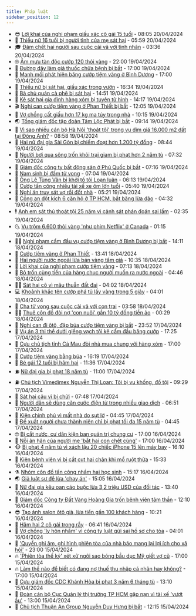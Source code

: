 ```yaml
---
title: Pháp luật
sidebar_position: 12
---
```


<!-- vnexpress-phap-luat:START -->
- 😎 [Lời khai của nghi phạm giấu xác cô gái 15 tuổi](https://vnexpress.net/loi-khai-cua-nghi-pham-giau-xac-co-gai-15-tuoi-4736542.html) - 08:05 20/04/2024
- 🥰 [Thiếu nữ 16 tuổi bị người tình của mẹ sát hại](https://vnexpress.net/thieu-nu-16-tuoi-bi-nguoi-tinh-cua-me-sat-hai-4736556.html) - 05:59 20/04/2024
- 🎓 [Đâm chết hai người sau cuộc cãi vã với tình nhân](https://vnexpress.net/dam-chet-hai-nguoi-sau-cuoc-cai-va-voi-tinh-nhan-4736511.html) - 03:36 20/04/2024
- 🤓 [Âm mưu tàn độc cướp 120 thỏi vàng](https://vnexpress.net/am-muu-tan-doc-cuop-120-thoi-vang-4736402.html) - 22:00 19/04/2024
- 🎊 [Đường dây làm giả thuốc chữa bệnh bị bắt](https://vnexpress.net/duong-day-lam-gia-thuoc-chua-benh-bi-bat-4736372.html) - 17:00 19/04/2024
- 🙉 [Manh mối phát hiện băng cướp tiệm vàng ở Bình Dương](https://vnexpress.net/manh-moi-phat-hien-bang-cuop-tiem-vang-o-binh-duong-4736127.html) - 17:00 19/04/2024
- 🤡 [Thiếu nữ bị sát hại, giấu xác trong vườn](https://vnexpress.net/thieu-nu-bi-sat-hai-giau-xac-trong-vuon-4736392.html) - 16:34 19/04/2024
- 🗽 [Bà chủ quán cà phê bị sát hại](https://vnexpress.net/ba-chu-quan-ca-phe-bi-sat-hai-4736378.html) - 14:51 19/04/2024
- 🌋 [Kẻ sát hại gia đình hàng xóm bị tuyên tử hình](https://vnexpress.net/ke-sat-hai-gia-dinh-hang-xom-bi-tuyen-tu-hinh-4736364.html) - 14:17 19/04/2024
- 🎬 [Nghi can cướp tiệm vàng ở Phan Thiết bị bắt](https://vnexpress.net/nghi-can-cuop-tiem-vang-o-phan-thiet-bi-bat-4736353.html) - 12:05 19/04/2024
- 💯 [Vợ chồng cất giấu hơn 17 kg ma túy trong nhà](https://video.vnexpress.net/vo-chong-cat-giau-hon-17-kg-ma-tuy-trong-nha-4736162.html) - 10:15 19/04/2024
- 🌏 [Tổng giám đốc tập đoàn Tâm Lộc Phát bị bắt](https://vnexpress.net/tong-giam-doc-tap-doan-tam-loc-phat-bi-bat-4736244.html) - 09:14 19/04/2024
- 🌊 [Vì sao nhiều cán bộ Hà Nội &#39;thoát tội&#39; trong vụ dìm giá 16.000 m2 đất tại Đông Anh?](https://vnexpress.net/vi-sao-nhieu-can-bo-ha-noi-thoat-toi-trong-vu-dim-gia-16-000-m2-dat-tai-dong-anh-4736071.html) - 08:58 19/04/2024
- 💂 [Hai nữ đại gia Sài Gòn bị chiếm đoạt hơn 1.200 tỷ đồng](https://vnexpress.net/hai-nu-dai-gia-sai-gon-bi-chiem-doat-hon-1-200-ty-dong-4736154.html) - 08:44 19/04/2024
- 🎡 [Người bơi qua sông trốn khỏi trại giam bị phạt hơn 2 năm tù](https://vnexpress.net/nguoi-boi-qua-song-tron-khoi-trai-giam-bi-phat-hon-2-nam-tu-4736184.html) - 07:32 19/04/2024
- 🫶 [Giám đốc công ty bất động sản ở Phú Quốc bị bắt](https://vnexpress.net/giam-doc-cong-ty-bat-dong-san-o-phu-quoc-bi-bat-4736167.html) - 07:16 19/04/2024
- 🐲 [Nam sinh bị đâm tử vong](https://vnexpress.net/nam-sinh-bi-dam-tu-vong-4736147.html) - 07:04 19/04/2024
- 🚀 [Ông Lê Tùng Vân bị khởi tố tội Loạn luân](https://vnexpress.net/ong-le-tung-van-bi-khoi-to-toi-loan-luan-4736150.html) - 06:13 19/04/2024
- 🎊 [Cướp tấn công nhiều tài xế xe ôm lớn tuổi](https://vnexpress.net/cuop-tan-cong-nhieu-tai-xe-xe-om-lon-tuoi-4736116.html) - 05:40 19/04/2024
- 🤗 [Nghi án truy sát vợ rồi đốt nhà](https://vnexpress.net/nghi-an-truy-sat-vo-roi-dot-nha-4736074.html) - 05:21 19/04/2024
- 🗽 [Công an đột kích 6 căn hộ ở TP HCM, bắt băng lừa đảo](https://vnexpress.net/cong-an-dot-kich-6-can-ho-o-tp-hcm-bat-bang-lua-dao-4736067.html) - 04:32 19/04/2024
- 🕴 [Anh em sát thủ thoát tội 25 năm vì cảnh sát phán đoán sai lầm](https://vnexpress.net/anh-em-sat-thu-thoat-toi-25-nam-vi-canh-sat-phan-doan-sai-lam-4735930.html) - 02:35 19/04/2024
- 🌜 [Vụ trộm 6.600 thỏi vàng &#39;như phim Netflix&#39; ở Canada](https://vnexpress.net/vu-trom-6-600-thoi-vang-nhu-phim-netflix-o-canada-4735893.html) - 01:15 19/04/2024
- 🧑‍🏫 [Nghi phạm cầm đầu vụ cướp tiệm vàng ở Bình Dương bị bắt](https://vnexpress.net/nghi-pham-cam-dau-vu-cuop-tiem-vang-o-binh-duong-bi-bat-4721302.html) - 14:11 18/04/2024
- 🦩 [Cướp tiệm vàng ở Phan Thiết](https://vnexpress.net/cuop-tiem-vang-o-phan-thiet-4733935.html) - 13:41 18/04/2024
- 💼 [Hai người nước ngoài lừa bán vàng tấm giả](https://vnexpress.net/hai-nguoi-nuoc-ngoai-lua-ban-vang-tam-gia-4735859.html) - 10:35 18/04/2024
- 💫 [Lời khai của nghi phạm cướp tiệm vàng](https://vnexpress.net/loi-khai-cua-nghi-pham-cuop-tiem-vang-4735829.html) - 07:13 18/04/2024
- 🦅 [Bỏ trốn cùng tiền của hàng chục người muốn ra nước ngoài](https://vnexpress.net/bo-tron-cung-tien-cua-hang-chuc-nguoi-muon-ra-nuoc-ngoai-4735807.html) - 04:46 18/04/2024
- 🧑‍💻 [Sát hại cô vì mâu thuẫn đất đai](https://vnexpress.net/sat-hai-co-vi-mau-thuan-dat-dai-4735792.html) - 04:02 18/04/2024
- 💻 [Khoảnh khắc tên cướp phá tủ lấy vàng trong 5 giây](https://video.vnexpress.net/khoanh-khac-ten-cuop-pha-tu-lay-vang-trong-5-giay-4735775.html) - 04:01 18/04/2024
- 🤠 [Cha tử vong sau cuộc cãi vã với con trai](https://vnexpress.net/cha-tu-vong-sau-cuoc-cai-va-voi-con-trai-4735787.html) - 03:58 18/04/2024
- 🧑‍🏫 [Thuê côn đồ đòi nợ &#39;con nuôi&#39; gần 10 tỷ đồng tiền ảo](https://vnexpress.net/dung-vu-luc-doi-no-gan-10-ty-dong-tien-ao-4735676.html) - 00:29 18/04/2024
- 🌈 [Nghi can đi ôtô, đập búa cướp tiệm vàng bị bắt](https://vnexpress.net/nghi-can-cuop-tiem-vang-o-ha-tinh-bi-bat-4735711.html) - 23:52 17/04/2024
- 🌮 [Vụ án 3 thi thể dưới giếng vạch tội kẻ cầm đầu băng cướp](https://vnexpress.net/vu-an-3-thi-the-duoi-gieng-vach-toi-ke-cam-dau-bang-cuop-4735668.html) - 17:25 17/04/2024
- 🐲 [Cựu chủ tịch tỉnh Cà Mau đòi nhà mua chung với hàng xóm](https://vnexpress.net/cuu-chu-tich-tinh-ca-mau-kien-doi-nha-gioi-thieu-cho-ban-mua-4735633.html) - 17:00 17/04/2024
- 🧰 [Cướp tiệm vàng bằng búa](https://vnexpress.net/cuop-tiem-vang-bang-bua-4735680.html) - 16:19 17/04/2024
- 💄 [Bé gái 12 tuổi bị hãm hại](https://vnexpress.net/be-gai-12-tuoi-bi-ham-hai-4735584.html) - 11:36 17/04/2024
- ⛽️ [Nữ đại gia bị phạt 18 năm tù](https://vnexpress.net/nu-dai-gia-bi-phat-18-nam-tu-4735414.html) - 11:00 17/04/2024
- ⛽️ [Chủ tịch Vimedimex Nguyễn Thị Loan: Tôi bị vu khống, đổ tội](https://vnexpress.net/chu-tich-vimedimex-nguyen-thi-loan-toi-bi-vu-khong-do-toi-4735417.html) - 09:29 17/04/2024
- 💂 [Sát hại cậu vì bị chửi](https://vnexpress.net/sat-hai-cau-vi-bi-chui-4735453.html) - 07:48 17/04/2024
- 🤔 [Người dân sẽ dùng căn cước điện tử trong nhiều giao dịch](https://vnexpress.net/nguoi-dan-se-dung-can-cuoc-dien-tu-trong-nhieu-giao-dich-4735396.html) - 06:51 17/04/2024
- 🧐 [Kiện chính phủ vì mất nhà do sụt lở](https://vnexpress.net/kien-chinh-phu-vi-mat-nha-do-sut-lo-4734650.html) - 04:45 17/04/2024
- 🎃 [Đề xuất người chưa thành niên chỉ bị phạt tối đa 15 năm tù](https://vnexpress.net/de-xuat-nguoi-chua-thanh-nien-chi-bi-phat-toi-da-15-nam-tu-4735358.html) - 04:45 17/04/2024
- 🤓 [Bị cắt nước, cư dân kiện ban quản trị chung cư](https://vnexpress.net/bi-cat-nuoc-cu-dan-kien-ban-quan-tri-chung-cu-4735157.html) - 17:00 16/04/2024
- 💃 [Nỗi ân hận của người mẹ &#39;bắt hai con chết cùng&#39;](https://vnexpress.net/noi-an-han-cua-nguoi-me-bat-hai-con-chet-cung-4735149.html) - 17:00 16/04/2024
- 🐵 [Bị phạt 4 năm tù vì xách lậu 20 chiếc iPhone 15 lên máy bay](https://vnexpress.net/nguoi-xach-lau-20-chiec-iphone-15-len-may-bay-bi-phat-4-nam-tu-4735187.html) - 16:10 16/04/2024
- 🤖 [Kiện bệnh viện vì bị cắt cụt hai chân khi mổ ruột thừa](https://vnexpress.net/kien-benh-vien-vi-bi-cat-cut-hai-chan-khi-mo-ruot-thua-4735144.html) - 15:33 16/04/2024
- ⚗️ [Nhóm côn đồ tấn công nhầm hai học sinh](https://vnexpress.net/nhom-con-do-tan-cong-nham-hai-hoc-sinh-4735175.html) - 15:17 16/04/2024
- 🌏 [Giả luật sư để lừa &#39;chạy án&#39;](https://vnexpress.net/gia-luat-su-de-lua-chay-an-4735070.html) - 15:05 16/04/2024
- 🦆 [Nữ đại gia kêu oan cáo buộc lừa 3,2 triệu USD của đối tác](https://vnexpress.net/nu-dai-gia-keu-oan-cao-buoc-lua-3-2-trieu-usd-cua-doi-tac-4734964.html) - 13:40 16/04/2024
- 🐎 [Giám đốc Công ty Đất Vàng Hoàng Gia trốn bệnh viện tâm thần](https://vnexpress.net/giam-doc-cong-ty-dat-vang-hoang-gia-tron-benh-vien-tam-than-4735155.html) - 12:10 16/04/2024
- 😎 [Tạo ảnh salon ôtô giả, lừa tiền gần 100 khách hàng](https://vnexpress.net/tao-anh-salon-oto-gia-lua-tien-gan-100-khach-hang-4735077.html) - 10:21 16/04/2024
- 💪 [Hãm hại 2 cô gái trong rẫy](https://vnexpress.net/ham-hai-2-co-gai-trong-ray-4734956.html) - 06:41 16/04/2024
- 🤡 [Vợ chồng &#39;ly hôn nhầm&#39; vì công ty luật gửi sai hồ sơ cho tòa](https://vnexpress.net/vo-chong-ly-hon-nham-vi-cong-ty-luat-gui-sai-ho-so-cho-toa-4734851.html) - 04:01 16/04/2024
- 🌁 [&#39;Quyền ghi âm, ghi hình phiên tòa của nhà báo mang lại lợi ích cho xã hội&#39;](https://vnexpress.net/han-che-ghi-am-ghi-hinh-tai-phien-toa-la-tuoc-quyen-tac-nghiep-cua-nha-bao-4734470.html) - 23:00 15/04/2024
- 🔥 [&#39;Phiên tòa thế kỷ&#39; xét xử ngôi sao bóng bầu dục Mỹ giết vợ cũ](https://vnexpress.net/phien-toa-the-ky-xet-xu-ngoi-sao-bong-bau-duc-my-giet-vo-cu-4734670.html) - 17:00 15/04/2024
- 🔥 [Làm thế nào để biết có đang nợ thuế thu nhập cá nhân hay không?](https://vnexpress.net/lam-the-nao-de-biet-co-dang-no-thue-thu-nhap-ca-nhan-hay-khong-4734323.html) - 17:00 15/04/2024
- 👺 [Cựu giám đốc CDC Khánh Hòa bị phạt 3 năm 6 tháng tù](https://vnexpress.net/cuu-giam-doc-cdc-khanh-hoa-bi-phat-3-nam-6-thang-tu-4734675.html) - 13:10 15/04/2024
- 🎊 [Đoàn cán bộ Cục Quản lý thị trường TP HCM gặp nạn vì tài xế &#39;vượt ẩu&#39;](https://vnexpress.net/doan-can-bo-cuc-quan-ly-thi-truong-tp-hcm-gap-nan-vi-tai-xe-vuot-au-4734687.html) - 13:00 15/04/2024
- 🎊 [Chủ tịch Thuận An Group Nguyễn Duy Hưng bị bắt](https://vnexpress.net/chu-tich-thuan-an-group-nguyen-duy-hung-bi-bat-4733483.html) - 12:15 15/04/2024<!-- vnexpress-phap-luat:END -->
